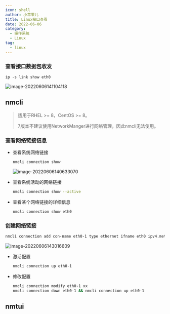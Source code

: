 ```yaml
---
icon: shell
author: 小苹果儿
title: Linux接口查看
date: 2022-06-06
category:
  - 操作系统
  - Linux
tag:
  - linux
---
```


### 查看接口数据包收发

```shell
ip -s link show eth0
```

![image-20220606141104118](https://img.jinguo.tk/api/image/image-20220606141104118.png)



## nmcli

> 适用于RHEL >= 8，CentOS >= 8。
>
> 7版本不建议使用NetworkManger进行网络管理，因此nmcli无法使用。

### 查看网络链接信息

- 查看系统网络链接

	```bash
	nmcli connection show
	```

	![image-20220606140633070](https://img.jinguo.tk/api/image/image-20220606140633070.png)  


- 查看系统活动的网络链接

	```bash
	nmcli connection show --active
	```

- 查看某个网络链接的详细信息

	```bash
	nmcli connection show eth0
	```



### 创建网络链接



```bash
nmcli connection add con-name eth0-1 type ethernet ifname eth0 ipv4.method manual ipv4.addresses 192.168.100.100/24 ipv4.gateway 192.168.100.254 ipv4.dns 114.114.114.114,114.114.115.115 connection.autoconnect yes 
```

![image-20220606143016609](https://img.jinguo.tk/api/image/image-20220606143016609.png)



- 激活配置

  ```bash
  nmcli connection up eth0-1
  ```

  

- 修改配置

  ```bash
  nmcli connection modify eth0-1 xx
  nmcli connection down eth0-1 && nmcli connection up eth0-1
  ```

  

## nmtui













